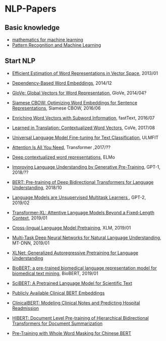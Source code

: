 # NLP-Papers

## Basic knowledge

- [mathematics for machine learning](https://mml-book.github.io/book/mml-book.pdf)
- [Pattern Recognition and Machine Learning](http://users.isr.ist.utl.pt/~wurmd/Livros/school/Bishop%20-%20Pattern%20Recognition%20And%20Machine%20Learning%20-%20Springer%20%202006.pdf)

## Start NLP

- [Efficient Estimation of Word Representations in Vector Space](https://arxiv.org/pdf/1301.3781.pdf), 2013/01	
- [Dependency-Based Word Embeddings](https://www.aclweb.org/anthology/P14-2050.pdf), 2014/12	
- [GloVe: Global Vectors for Word Representation](https://nlp.stanford.edu/pubs/glove.pdf), GloVe, 2014/04?
- [Siamese CBOW: Optimizing Word Embeddings for Sentence Representations](https://arxiv.org/pdf/1606.04640.pdf), Siamese CBOW, 2016/06
- [Enriching Word Vectors with Subword Information](https://arxiv.org/pdf/1607.04606.pdf), fastText, 2016/07
- [Learned in Translation: Contextualized Word Vectors](http://papers.nips.cc/paper/7209-learned-in-translation-contextualized-word-vectors.pdf), CoVe, 2017/08	
- [Universal Language Model Fine-tuning for Text Classification](https://arxiv.org/pdf/1801.06146.pdf), ULMFIT

- [Attention Is All You Need](https://arxiv.org/pdf/1706.03762.pdf), Transformer ,2017/??

- [Deep contextualized word representations](https://arxiv.org/pdf/1802.05365.pdf), ELMo
- [Improving Language Understanding by Generative Pre-Training](https://s3-us-west-2.amazonaws.com/openai-assets/research-covers/language-unsupervised/language_understanding_paper.pdf), GPT-1, 2018/??	
- [BERT: Pre-training of Deep Bidirectional Transformers for Language Understanding](https://arxiv.org/pdf/1810.04805.pdf), 2018/10	
- [Language Models are Unsupervised Multitask Learners
](https://d4mucfpksywv.cloudfront.net/better-language-models/language_models_are_unsupervised_multitask_learners.pdf), GPT-2, 2019/02
- [Transformer-XL: Attentive Language Models Beyond a Fixed-Length Context](https://arxiv.org/abs/1901.02860), 2019/01	

- [Cross-lingual Language Model Pretraining](https://arxiv.org/pdf/1901.07291.pdf), XLM, 2019/01	
- [Multi-Task Deep Neural Networks for Natural Language Understanding](https://arxiv.org/pdf/1901.11504.pdf), MT-DNN, 2019/01	

- [XLNet: Generalized Autoregressive Pretraining for Language Understanding](https://arxiv.org/abs/1906.08237)

- [BioBERT: a pre-trained biomedical language representation model for biomedical text mining](https://arxiv.org/ftp/arxiv/papers/1901/1901.08746.pdf), BioBERT, 2019/01	
- [SciBERT: A Pretrained Language Model for Scientific Text](https://arxiv.org/abs/1903.10676.pdf)
- [Publicly Available Clinical BERT Embeddings](https://arxiv.org/abs/1904.03323.pdf)
- [ClinicalBERT: Modeling Clinical Notes and Predicting Hospital Readmission](https://arxiv.org/abs/1904.05342.pdf)
- [HIBERT: Document Level Pre-training of Hierarchical Bidirectional Transformers for Document Summarization](https://arxiv.org/pdf/1905.06566.pdf)
- [Pre-Training with Whole Word Masking for Chinese BERT](https://arxiv.org/pdf/1906.08101.pdf)




